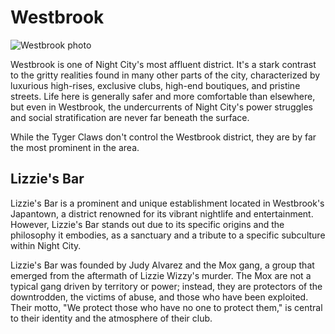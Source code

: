 # Westbrook

![Westbrook photo](https://raw.githubusercontent.com/asidiehl/night-city-lore/refs/heads/main/neighborhoods/images/westbrook.png)

Westbrook is one of Night City's most affluent district. It's a stark contrast to the gritty realities found in many other parts of the city, characterized by luxurious high-rises, exclusive clubs, high-end boutiques, and pristine streets. Life here is generally safer and more comfortable than elsewhere, but even in Westbrook, the undercurrents of Night City's power struggles and social stratification are never far beneath the surface.

While the Tyger Claws don't control the Westbrook district, they are by far the most prominent in the area.

## Lizzie's Bar

Lizzie's Bar is a prominent and unique establishment located in Westbrook's Japantown, a district renowned for its vibrant nightlife and entertainment. However, Lizzie's Bar stands out due to its specific origins and the philosophy it embodies, as a sanctuary and a tribute to a specific subculture within Night City.

Lizzie's Bar was founded by Judy Alvarez and the Mox gang, a group that emerged from the aftermath of Lizzie Wizzy's murder. The Mox are not a typical gang driven by territory or power; instead, they are protectors of the downtrodden, the victims of abuse, and those who have been exploited. Their motto, "We protect those who have no one to protect them," is central to their identity and the atmosphere of their club.
